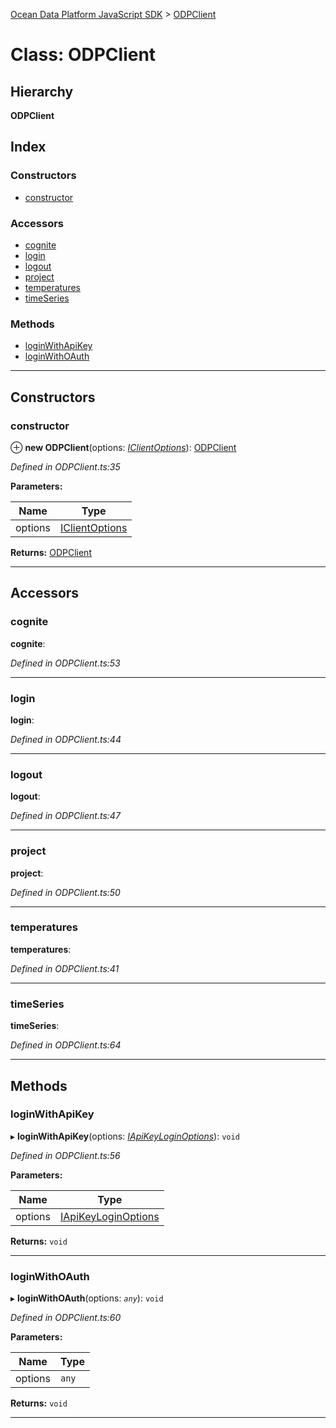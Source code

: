 [Ocean Data Platform JavaScript SDK](../README.md) > [ODPClient](../classes/odpclient.md)

# Class: ODPClient

## Hierarchy

**ODPClient**

## Index

### Constructors

* [constructor](odpclient.md#constructor)

### Accessors

* [cognite](odpclient.md#cognite)
* [login](odpclient.md#login)
* [logout](odpclient.md#logout)
* [project](odpclient.md#project)
* [temperatures](odpclient.md#temperatures)
* [timeSeries](odpclient.md#timeseries)

### Methods

* [loginWithApiKey](odpclient.md#loginwithapikey)
* [loginWithOAuth](odpclient.md#loginwithoauth)

---

## Constructors

<a id="constructor"></a>

###  constructor

⊕ **new ODPClient**(options: *[IClientOptions](../interfaces/iclientoptions.md)*): [ODPClient](odpclient.md)

*Defined in ODPClient.ts:35*

**Parameters:**

| Name | Type |
| ------ | ------ |
| options | [IClientOptions](../interfaces/iclientoptions.md) |

**Returns:** [ODPClient](odpclient.md)

___

## Accessors

<a id="cognite"></a>

###  cognite

**cognite**: 

*Defined in ODPClient.ts:53*

___
<a id="login"></a>

###  login

**login**: 

*Defined in ODPClient.ts:44*

___
<a id="logout"></a>

###  logout

**logout**: 

*Defined in ODPClient.ts:47*

___
<a id="project"></a>

###  project

**project**: 

*Defined in ODPClient.ts:50*

___
<a id="temperatures"></a>

###  temperatures

**temperatures**: 

*Defined in ODPClient.ts:41*

___
<a id="timeseries"></a>

###  timeSeries

**timeSeries**: 

*Defined in ODPClient.ts:64*

___

## Methods

<a id="loginwithapikey"></a>

###  loginWithApiKey

▸ **loginWithApiKey**(options: *[IApiKeyLoginOptions](../interfaces/iapikeyloginoptions.md)*): `void`

*Defined in ODPClient.ts:56*

**Parameters:**

| Name | Type |
| ------ | ------ |
| options | [IApiKeyLoginOptions](../interfaces/iapikeyloginoptions.md) |

**Returns:** `void`

___
<a id="loginwithoauth"></a>

###  loginWithOAuth

▸ **loginWithOAuth**(options: *`any`*): `void`

*Defined in ODPClient.ts:60*

**Parameters:**

| Name | Type |
| ------ | ------ |
| options | `any` |

**Returns:** `void`

___

